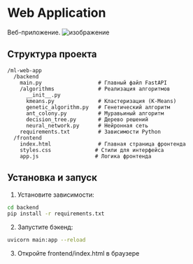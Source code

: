 # Web Application

Веб-приложение.
![изображение](https://github.com/user-attachments/assets/14feebe9-d547-4345-8384-511771414ef0)


## Структура проекта

```
/ml-web-app
  /backend
    main.py                  # Главный файл FastAPI
    /algorithms              # Реализация алгоритмов
      __init__.py
      kmeans.py              # Кластеризация (K-Means)
      genetic_algorithm.py   # Генетический алгоритм
      ant_colony.py          # Муравьиный алгоритм
      decision_tree.py       # Дерево решений
      neural_network.py      # Нейронная сеть
    requirements.txt         # Зависимости Python
  /frontend
    index.html               # Главная страница фронтенда
    styles.css              # Стили для интерфейса
    app.js                  # Логика фронтенда
```

## Установка и запуск

1. Установите зависимости:
```bash
cd backend
pip install -r requirements.txt
```

2. Запустите бэкенд:
```bash
uvicorn main:app --reload
```

3. Откройте frontend/index.html в браузере 
